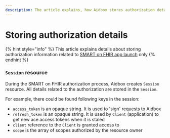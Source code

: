 ```yaml
---
description: The article explains, how Aidbox stores authorization details
---
```


# Storing authorization details

{% hint style="info" %}
This article explains details about storing authorization information related to [SMART on FHIR app launch](broken-reference) only
{% endhint %}

### `Session` resource

During the SMART on FHIR authorization process, Aidbox creates `Session` resource. All details related to the authorization are stored in the `Session`.

For example, there could be found following keys in the session:

* `access_token` is an opaque string. It is used to 'sign' requests to Aidbox
* `refresh_token` is an opaque string. It is used by `Client` (application) to get new ace access tokens when it is staled
* `client` reference to the `Client` is granted access to
* `scope` is the array of scopes authorized by the resource owner
